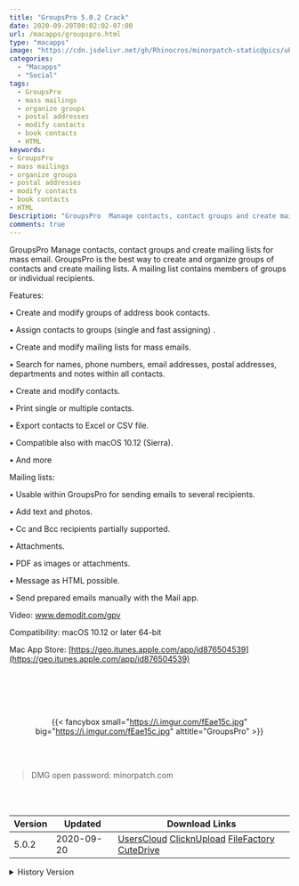 ```yaml
---
title: "GroupsPro 5.0.2 Crack"
date: 2020-09-20T00:02:02-07:00
url: /macapps/groupspro.html
type: "macapps"
image: "https://cdn.jsdelivr.net/gh/Rhinocros/minorpatch-static@pics/uPic/px40G4.png"
categories:
  - "Macapps"
  - "Social"
tags:
  - GroupsPro
  - mass mailings
  - organize groups
  - postal addresses
  - modify contacts
  - book contacts
  - HTML
keywords:
- GroupsPro
- mass mailings
- organize groups
- postal addresses
- modify contacts
- book contacts
- HTML
Description: "GroupsPro  Manage contacts, contact groups and create mailing lists for mass email. GroupsPro is the best way to create and organize groups of contacts and create mailing lists"
comments: true
---
```


GroupsPro  Manage contacts, contact groups and create mailing lists for mass email. GroupsPro is the best way to create and organize groups of contacts and create mailing lists. A mailing list contains members of groups or individual recipients.

Features:



• Create and modify groups of address book contacts.

• Assign contacts to groups (single and fast assigning) .

• Create and modify mailing lists for mass emails.

• Search for names, phone numbers, email addresses, postal addresses, departments and notes within all contacts.

• Create and modify contacts.

• Print single or multiple contacts.

• Export contacts to Excel or CSV file.

• Compatible also with macOS 10.12 (Sierra).

• And more



Mailing lists:



• Usable within GroupsPro for sending emails to several recipients.

• Add text and photos.

• Cc and Bcc recipients partially supported.

• Attachments.

• PDF as images or attachments.

• Message as HTML possible.

• Send prepared emails manually with the Mail app.



Video: www.demodit.com/gpv



Compatibility: macOS 10.12 or later 64-bit

Mac App Store: [https://geo.itunes.apple.com/app/id876504539](https://geo.itunes.apple.com/app/id876504539)

<br/>
<br/>
<script async src="https://pagead2.googlesyndication.com/pagead/js/adsbygoogle.js"></script>
<ins class="adsbygoogle"
     style="display:block; text-align:center;"
     data-ad-layout="in-article"
     data-ad-format="fluid"
     data-ad-client="ca-pub-8746275014476192"
     data-ad-slot="5144997159"></ins>
<script>
     (adsbygoogle = window.adsbygoogle || []).push({});
</script>
<br/>
<br/>


<center>

{{< fancybox small="https://i.imgur.com/fEae15c.jpg" big="https://i.imgur.com/fEae15c.jpg" alttitle="GroupsPro" >}}

</center>

<br/>
<br/>


> DMG open password: minorpatch.com

<br/>

<br/>
<div id="history_version" class="history_version">

| Version | Updated | Download Links |
| ---- | ---- | ---- |
| 5.0.2 | 2020-09-20 | [UsersCloud](https://ouo.io/da12Ry)   [ClicknUpload](https://ouo.io/dhlbHIs)   [FileFactory](https://ouo.io/6Vyj0y)   [CuteDrive](https://ouo.io/rfrmca) |
<details>
<summary>History Version</summary>

| Version | Updated | Download Links |
| ---- | ---- | ---- |
| 5.0.1 | 2020-05-01 | [UsersCloud](https://ouo.io/u1OZYyB)   [ClicknUpload](https://ouo.io/5dLQ3y)   [FileFactory](https://ouo.io/5dLQ3y)   [CuteDrive](https://ouo.io/Zz67o2) |
| 5.0 | 2020-04-26 | [UsersCloud](https://ouo.io/ze4nfQe)   [ClicknUpload](https://ouo.io/QzCbCP)   [FileFactory](https://ouo.io/N84MLM)   [CuteDrive](https://ouo.io/onfucz) |
| 4.1.1 | 2020-04-02 | [UsersCloud](https://ouo.io/BNV5h1)   [ClicknUpload](https://ouo.io/tCP79x)   [FileFactory](https://ouo.io/2ecmTmN)   [CuteDrive](https://ouo.io/yRym0v) |
</details>

</div>
